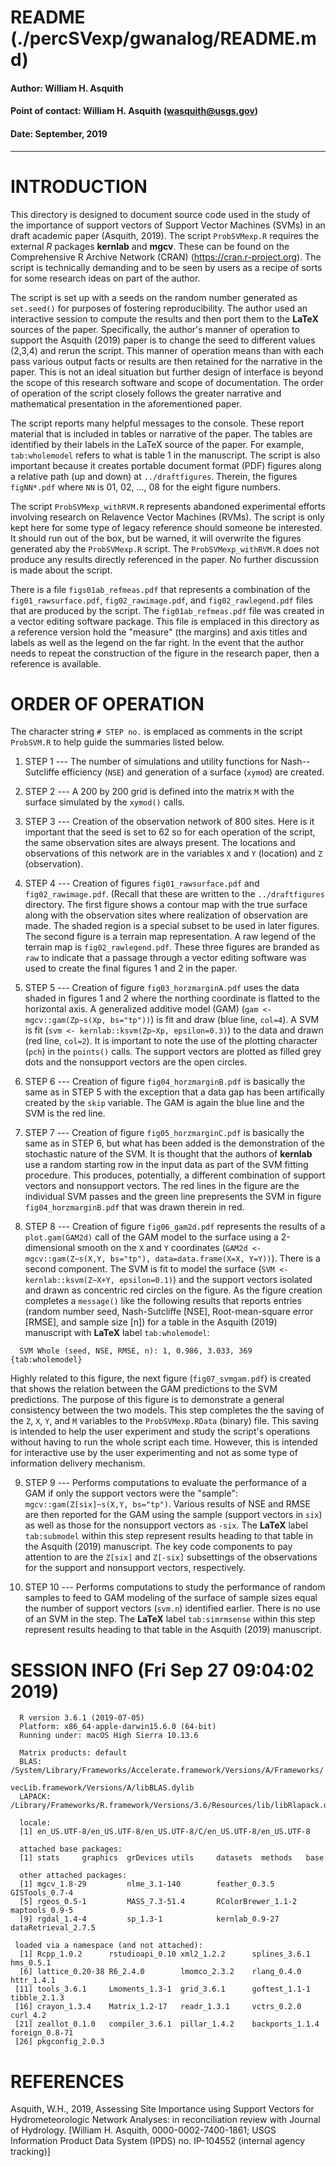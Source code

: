 # README (./percSVexp/gwanalog/README.md)

#### Author:           William H. Asquith
#### Point of contact: William H. Asquith (wasquith@usgs.gov)
#### Date:             September, 2019

***

# INTRODUCTION

This directory is designed to document source code used in the study of the importance of support vectors of Support Vector Machines (SVMs) in an draft academic paper (Asquith, 2019).  The script `ProbSVMexp.R` requires the external _R_ packages **kernlab** and **mgcv**. These can be found on the Comprehensive R Archive Network (CRAN) (https://cran.r-project.org). The script is technically demanding and to be seen by users as a recipe of sorts for some research ideas on part of the author.

The script is set up with a seeds on the random number generated as `set.seed()` for purposes of fostering reproducibility. The author used an interactive session to compute the results and then port them to the **LaTeX** sources of the paper. Specifically, the author's manner of operation to support the Asquith (2019) paper is to change the seed to different values (2,3,4) and rerun the script. This manner of operation means than with each pass various output facts or results are then retained for the narrative in the paper. This is not an ideal situation but further design of interface is beyond the scope of this research software and scope of documentation. The order of operation of the script closely follows the greater narrative and mathematical presentation in the aforementioned paper.

The script reports many helpful messages to the console. These report material that is included in tables or narrative of the paper. The tables are identified by their labels in the LaTeX source of the paper. For example, `tab:wholemodel` refers to what is table 1 in the manuscript. The script is also important because it creates portable document format (PDF) figures along a relative path (up and down) at `../draftfigures`. Therein, the figures `figNN*.pdf` where `NN` is 01, 02, ..., 08 for the eight figure numbers.

The script `ProbSVMexp_withRVM.R` represents abandoned experimental efforts involving research on Relavence Vector Machines (RVMs). The script is only kept here for some type of legacy reference should someone be interested. It should run out of the box, but be warned, it will overwrite the figures generated aby the `ProbSVMexp.R` script. The `ProbSVMexp_withRVM.R` does not produce any results directly referenced in the paper. No further discussion is made about the script.

There is a file `figs01ab_refmeas.pdf` that represents a combination of the `fig01_rawsurface.pdf`, `fig02_rawimage.pdf`, and `fig02_rawlegend.pdf` files that are produced by the script. The `fig01ab_refmeas.pdf` file was created in a vector editing software package. This file is emplaced in this directory as a reference version hold the "measure" (the margins) and axis titles and labels as well as the legend on the far right. In the event that the author needs to repeat the construction of the figure in the research paper, then a reference is available.

# ORDER OF OPERATION

The character string `# STEP no.` is emplaced as comments in the script `ProbSVM.R` to help guide the summaries listed below.

1. STEP 1 --- The number of simulations and utility functions for Nash--Sutcliffe efficiency (`NSE`) and generation of a surface (`xymod`) are created.

2. STEP 2 --- A 200 by 200 grid is defined into the matrix `M` with the surface simulated by the `xymod()` calls.

3. STEP 3 --- Creation of the observation network of 800 sites. Here is it important that the seed is set to 62 so for each operation of the script, the same observation sites are always present. The locations and observations of this network are in the variables `X` and `Y` (location) and `Z` (observation).

4. STEP 4 --- Creation of figures `fig01_rawsurface.pdf` and `fig02_rawimage.pdf`. (Recall that these are written to the `../draftfigures` directory. The first figure shows a contour map with the true surface along with the observation sites where realization of observation are made. The shaded region is a special subset to be used in later figures. The second figure is a terrain map representation. A raw legend of the terrain map is `fig02_rawlegend.pdf`. These three figures are branded as `raw` to indicate that a passage through a vector editing software was used to create the final figures 1 and 2 in the paper.

5. STEP 5 --- Creation of figure `fig03_horzmarginA.pdf` uses the data shaded in figures 1 and 2 where the northing coordinate is flatted to the horizontal axis. A generalized additive model (GAM) (`gam <- mgcv::gam(Zp~s(Xp, bs="tp"))`) is fit and draw (blue line, `col=4`). A SVM is fit (`svm <- kernlab::ksvm(Zp~Xp, epsilon=0.3)`) to the data and drawn (red line, `col=2`). It is important to note the use of the plotting character (`pch`) in the `points()` calls. The support vectors are plotted as filled grey dots and the nonsupport vectors are the open circles.

6. STEP 6 --- Creation of figure `fig04_horzmarginB.pdf` is basically the same as in STEP 5 with the exception that a data gap has been artifically created by the `skip` variable. The GAM is again the blue line and the SVM is the red line.

7. STEP 7 --- Creation of figure `fig05_horzmarginC.pdf` is basically the same as in STEP 6, but what has been added is the demonstration of the stochastic nature of the SVM. It is thought that the authors of **kernlab** use a random starting row in the input data as part of the SVM fitting procedure. This produces, potentially, a different combination of support vectors and nonsupport vectors. The red lines in the figure are the individual SVM passes and the green line prepresents the SVM in figure `fig04_horzmarginB.pdf` that was drawn therein in red.

8. STEP 8 --- Creation of figure `fig06_gam2d.pdf` represents the results of a `plot.gam(GAM2d)` call of the GAM model to the surface using a 2-dimensional smooth on the `X` and `Y` coordinates (`GAM2d <- mgcv::gam(Z~s(X,Y, bs="tp"), data=data.frame(X=X, Y=Y))`). There is a second component. The SVM is fit to model the surface (`SVM <- kernlab::ksvm(Z~X+Y, epsilon=0.1)`) and the support vectors isolated and drawn as concentric red circles on the figure. As the figure creation completes a `message()` like the following results that reports entries (random number seed, Nash-Sutcliffe [NSE], Root-mean-square error [RMSE], and sample size [n]) for a table in the Asquith (2019) manuscript with **LaTeX** label `tab:wholemodel`:
```{r}
  SVM Whole (seed, NSE, RMSE, n): 1, 0.986, 3.033, 369 {tab:wholemodel}
```
Highly related to this figure, the next figure (`fig07_svmgam.pdf`) is created that shows the relation between the GAM predictions to the SVM predictions. The purpose of this figure is to demonstrate a general consistency between the two models. This step completes the the saving of the `Z`, `X`, `Y`, and `M` variables to the `ProbSVMexp.RData` (binary) file. This saving is intended to help the user experiment and study the script's operations without having to run the whole script each time. However, this is intended for interactive use by the user experimenting and not as some type of information delivery mechanism.

9. STEP 9 --- Performs computations to evaluate the performance of a GAM if only the support vectors were the "sample": `mgcv::gam(Z[six]~s(X,Y, bs="tp")`. Various results of NSE and RMSE are then reported for the GAM using the sample (support vectors in `six`) as well as those for the nonsupport vectors as `-six`. The **LaTeX** label `tab:submodel` within this step represent results heading to that table in the Asquith (2019) manuscript. The key code components to pay attention to are the `Z[six]` and `Z[-six]` subsettings of the observations for the support and nonsupport vectors, respectively.

10. STEP 10 --- Performs computations to study the performance of random samples to feed to GAM modeling of the surface of sample sizes equal the number of support vectors (`svm.n`) identified earlier. There is no use of an SVM in the step. The **LaTeX** label `tab:simrmsense` within this step represent results heading to that table in the Asquith (2019) manuscript.

# SESSION INFO (Fri Sep 27 09:04:02 2019)
```{r}
  R version 3.6.1 (2019-07-05)
  Platform: x86_64-apple-darwin15.6.0 (64-bit)
  Running under: macOS High Sierra 10.13.6

  Matrix products: default
  BLAS:     /System/Library/Frameworks/Accelerate.framework/Versions/A/Frameworks/
                                       vecLib.framework/Versions/A/libBLAS.dylib
  LAPACK: /Library/Frameworks/R.framework/Versions/3.6/Resources/lib/libRlapack.dylib

  locale:
  [1] en_US.UTF-8/en_US.UTF-8/en_US.UTF-8/C/en_US.UTF-8/en_US.UTF-8

  attached base packages:
  [1] stats     graphics  grDevices utils     datasets  methods   base     

  other attached packages:
  [1] mgcv_1.8-29         nlme_3.1-140        feather_0.3.5       GISTools_0.7-4     
  [5] rgeos_0.5-1         MASS_7.3-51.4       RColorBrewer_1.1-2  maptools_0.9-5     
  [9] rgdal_1.4-4         sp_1.3-1            kernlab_0.9-27      dataRetrieval_2.7.5

 loaded via a namespace (and not attached):
  [1] Rcpp_1.0.2      rstudioapi_0.10 xml2_1.2.2      splines_3.6.1   hms_0.5.1      
  [6] lattice_0.20-38 R6_2.4.0        lmomco_2.3.2    rlang_0.4.0     httr_1.4.1     
 [11] tools_3.6.1     Lmoments_1.3-1  grid_3.6.1      goftest_1.1-1   tibble_2.1.3   
 [16] crayon_1.3.4    Matrix_1.2-17   readr_1.3.1     vctrs_0.2.0     curl_4.2       
 [21] zeallot_0.1.0   compiler_3.6.1  pillar_1.4.2    backports_1.1.4 foreign_0.8-71 
 [26] pkgconfig_2.0.3
```

# REFERENCES

Asquith, W.H., 2019, Assessing Site Importance using Support Vectors for Hydrometeorologic Network Analyses: in reconciliation review with Journal of Hydrology. [William H. Asquith, 0000-0002-7400-1861; USGS Information Product Data System (IPDS) no. IP-104552 (internal agency tracking)]


